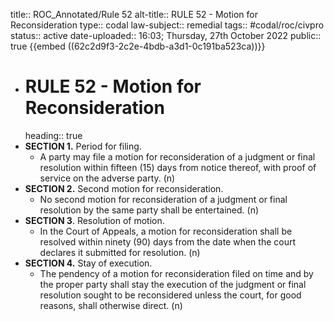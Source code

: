 title:: ROC_Annotated/Rule 52
alt-title:: RULE 52 - Motion for Reconsideration
type:: codal
law-subject:: remedial
tags:: #codal/roc/civpro
status:: active
date-uploaded:: 16:03; Thursday, 27th October 2022
public:: true
{{embed ((62c2d9f3-2c2e-4bdb-a3d1-0c191ba523ca))}}

- # RULE 52 - Motion for Reconsideration
  heading:: true
- **SECTION 1.** Period for filing.
	- A party may file a motion for reconsideration of a judgment or final resolution within fifteen (15) days from notice thereof, with proof of service on the adverse party. (n)
- **SECTION 2.** Second motion for reconsideration.
	- No second motion for reconsideration of a judgment or final resolution by the same party shall be entertained. (n)
- **SECTION 3**. Resolution of motion.
	- In the Court of Appeals, a motion for reconsideration shall be resolved within ninety (90) days from the date when the court declares it submitted for resolution. (n)
- **SECTION 4.** Stay of execution.
	- The pendency of a motion for reconsideration filed on time and by the proper party shall stay the execution of the judgment or final resolution sought to be reconsidered unless the court, for good reasons, shall otherwise direct. (n)